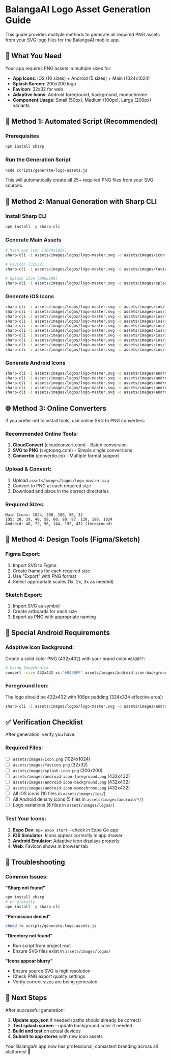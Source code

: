 # BalangaAI Logo Asset Generation Guide

This guide provides multiple methods to generate all required PNG assets from your SVG logo files for the BalangaAI mobile app.

## 🎯 What You Need

Your app requires PNG assets in multiple sizes for:
- **App Icons**: iOS (10 sizes) + Android (5 sizes) + Main (1024x1024)
- **Splash Screen**: 200x200 logo
- **Favicon**: 32x32 for web
- **Adaptive Icons**: Android foreground, background, monochrome
- **Component Usage**: Small (50px), Medium (100px), Large (200px) variants

## 🚀 Method 1: Automated Script (Recommended)

### Prerequisites
```bash
npm install sharp
```

### Run the Generation Script
```bash
node scripts/generate-logo-assets.js
```

This will automatically create all 25+ required PNG files from your SVG sources.

## 🔧 Method 2: Manual Generation with Sharp CLI

### Install Sharp CLI
```bash
npm install -g sharp-cli
```

### Generate Main Assets
```bash
# Main app icon (1024x1024)
sharp-cli -i assets/images/logos/logo-master.svg -o assets/images/icon.png -f png --width 1024 --height 1024

# Favicon (32x32)
sharp-cli -i assets/images/logos/logo-master.svg -o assets/images/favicon.png -f png --width 32 --height 32

# Splash icon (200x200)
sharp-cli -i assets/images/logos/logo-master.svg -o assets/images/splash-icon.png -f png --width 200 --height 200
```

### Generate iOS Icons
```bash
sharp-cli -i assets/images/logos/logo-master.svg -o assets/images/ios/icon-20.png -f png --width 20 --height 20
sharp-cli -i assets/images/logos/logo-master.svg -o assets/images/ios/icon-29.png -f png --width 29 --height 29
sharp-cli -i assets/images/logos/logo-master.svg -o assets/images/ios/icon-40.png -f png --width 40 --height 40
sharp-cli -i assets/images/logos/logo-master.svg -o assets/images/ios/icon-58.png -f png --width 58 --height 58
sharp-cli -i assets/images/logos/logo-master.svg -o assets/images/ios/icon-60.png -f png --width 60 --height 60
sharp-cli -i assets/images/logos/logo-master.svg -o assets/images/ios/icon-80.png -f png --width 80 --height 80
sharp-cli -i assets/images/logos/logo-master.svg -o assets/images/ios/icon-87.png -f png --width 87 --height 87
sharp-cli -i assets/images/logos/logo-master.svg -o assets/images/ios/icon-120.png -f png --width 120 --height 120
sharp-cli -i assets/images/logos/logo-master.svg -o assets/images/ios/icon-180.png -f png --width 180 --height 180
sharp-cli -i assets/images/logos/logo-master.svg -o assets/images/ios/icon-1024.png -f png --width 1024 --height 1024
```

### Generate Android Icons
```bash
sharp-cli -i assets/images/logos/logo-master.svg -o assets/images/android/mdpi/icon.png -f png --width 48 --height 48
sharp-cli -i assets/images/logos/logo-master.svg -o assets/images/android/hdpi/icon.png -f png --width 72 --height 72
sharp-cli -i assets/images/logos/logo-master.svg -o assets/images/android/xhdpi/icon.png -f png --width 96 --height 96
sharp-cli -i assets/images/logos/logo-master.svg -o assets/images/android/xxhdpi/icon.png -f png --width 144 --height 144
sharp-cli -i assets/images/logos/logo-master.svg -o assets/images/android/xxxhdpi/icon.png -f png --width 192 --height 192
```

## 🌐 Method 3: Online Converters

If you prefer not to install tools, use online SVG to PNG converters:

### Recommended Online Tools:
1. **CloudConvert** (cloudconvert.com) - Batch conversion
2. **SVG to PNG** (svgtopng.com) - Simple single conversions
3. **Convertio** (convertio.co) - Multiple format support

### Upload & Convert:
1. Upload `assets/images/logos/logo-master.svg`
2. Convert to PNG at each required size
3. Download and place in the correct directories

### Required Sizes:
```
Main Icons: 1024, 200, 100, 50, 32
iOS: 20, 29, 40, 58, 60, 80, 87, 120, 180, 1024
Android: 48, 72, 96, 144, 192, 432 (foreground)
```

## 🎨 Method 4: Design Tools (Figma/Sketch)

### Figma Export:
1. Import SVG to Figma
2. Create frames for each required size
3. Use "Export" with PNG format
4. Select appropriate scales (1x, 2x, 3x as needed)

### Sketch Export:
1. Import SVG as symbol
2. Create artboards for each size
3. Export as PNG with appropriate naming

## 📱 Special Android Requirements

### Adaptive Icon Background:
Create a solid color PNG (432x432) with your brand color `#8A9BFF`:
```bash
# Using ImageMagick
convert -size 432x432 xc:"#8A9BFF" assets/images/android-icon-background.png
```

### Foreground Icon:
The logo should be 432x432 with 108px padding (324x324 effective area):
```bash
sharp-cli -i assets/images/logos/logo-master.svg -o assets/images/android-icon-foreground.png -f png --width 324 --height 324
```

## ✅ Verification Checklist

After generation, verify you have:

### Required Files:
- [ ] `assets/images/icon.png` (1024x1024)
- [ ] `assets/images/favicon.png` (32x32)
- [ ] `assets/images/splash-icon.png` (200x200)
- [ ] `assets/images/android-icon-foreground.png` (432x432)
- [ ] `assets/images/android-icon-background.png` (432x432)
- [ ] `assets/images/android-icon-monochrome.png` (432x432)
- [ ] All iOS icons (10 files in `assets/images/ios/`)
- [ ] All Android density icons (5 files in `assets/images/android/*/`)
- [ ] Logo variations (6 files in `assets/images/logos/`)

### Test Your Icons:
1. **Expo Dev**: `npx expo start` - check in Expo Go app
2. **iOS Simulator**: Icons appear correctly in app drawer
3. **Android Emulator**: Adaptive icon displays properly
4. **Web**: Favicon shows in browser tab

## 🔧 Troubleshooting

### Common Issues:

**"Sharp not found"**
```bash
npm install sharp
# or globally
npm install -g sharp-cli
```

**"Permission denied"**
```bash
chmod +x scripts/generate-logo-assets.js
```

**"Directory not found"**
- Run script from project root
- Ensure SVG files exist in `assets/images/logos/`

**"Icons appear blurry"**
- Ensure source SVG is high resolution
- Check PNG export quality settings
- Verify correct sizes are being generated

## 🎉 Next Steps

After successful generation:

1. **Update app.json** if needed (paths should already be correct)
2. **Test splash screen** - update background color if needed
3. **Build and test** on actual devices
4. **Submit to app stores** with new icon assets

Your BalangaAI app now has professional, consistent branding across all platforms! 🚀